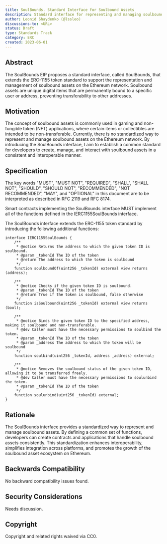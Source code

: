 ```yaml
---
title: SoulBounds. Standard Interface for Soulbound Assets
description: Standard interface for representing and managing soulbound assets based on the ERC-1155 token standard.
author: Leonid Shaydenko (@lssleo)
discussions-to: <URL>
status: Draft
type: Standards Track
category: ERC
created: 2023-06-01
---
```


## Abstract

The SoulBounds EIP proposes a standard interface, called SoulBounds, that extends the ERC-1155 token standard to support the representation and management of soulbound assets on the Ethereum network. Soulbound assets are unique digital items that are permanently bound to a specific user or address, preventing transferability to other addresses.

## Motivation

The concept of soulbound assets is commonly used in gaming and non-fungible token (NFT) applications, where certain items or collectibles are intended to be non-transferable. Currently, there is no standardized way to represent and manage soulbound assets on the Ethereum network. By introducing the SoulBounds interface, I aim to establish a common standard for developers to create, manage, and interact with soulbound assets in a consistent and interoperable manner.

## Specification

The key words "MUST", "MUST NOT", "REQUIRED", "SHALL", "SHALL NOT", "SHOULD", "SHOULD NOT", "RECOMMENDED", "NOT RECOMMENDED", "MAY", and "OPTIONAL" in this document are to be interpreted as described in RFC 2119 and RFC 8174.

Smart contracts implementing the SoulBounds interface MUST implement all of the functions defined in the IERC1155SoulBounds interface.

The SoulBounds interface extends the ERC-1155 token standard by introducing the following additional functions:

```solidity
interface IERC1155SoulBounds {
    /**
     * @notice Returns the address to which the given token ID is soulbound.
     * @param _tokenId The ID of the token
     * @return The address to which the token is soulbound
     */
    function soulboundOf(uint256 _tokenId) external view returns (address);

    /**
     * @notice Checks if the given token ID is soulbound.
     * @param _tokenId The ID of the token
     * @return True if the token is soulbound, false otherwise
     */
    function isSoulbound(uint256 _tokenId) external view returns (bool);

    /**
     * @notice Binds the given token ID to the specified address, making it soulbound and non-transferable.
     * @dev Caller must have the necessary permissions to soulbind the token.
     * @param _tokenId The ID of the token
     * @param _address The address to which the token will be soulbound
     */
    function soulbind(uint256 _tokenId, address _address) external;

    /**
     * @notice Removes the soulbound status of the given token ID, allowing it to be transferred freely.
     * @dev Caller must have the necessary permissions to soulunbind the token.
     * @param _tokenId The ID of the token
     */
    function soulunbind(uint256 _tokenId) external;
}
```

## Rationale

The SoulBounds interface provides a standardized way to represent and manage soulbound assets. By defining a common set of functions, developers can create contracts and applications that handle soulbound assets consistently. This standardization enhances interoperability, simplifies integration across platforms, and promotes the growth of the soulbound asset ecosystem on Ethereum.

## Backwards Compatibility

No backward compatibility issues found.

## Security Considerations

Needs discussion.

## Copyright

Copyright and related rights waived via CC0.
